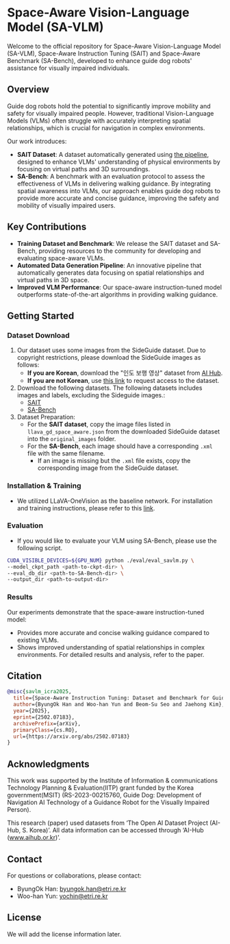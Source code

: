 # Space-Aware Vision-Language Model (SA-VLM)

Welcome to the official repository for Space-Aware Vision-Language Model (SA-VLM), Space-Aware Instruction Tuning (SAIT) and Space-Aware Benchmark (SA-Bench), developed to enhance guide dog robots' assistance for visually impaired individuals.

## Overview
Guide dog robots hold the potential to significantly improve mobility and safety for visually impaired people. However, traditional Vision-Language Models (VLMs) often struggle with accurately interpreting spatial relationships, which is crucial for navigation in complex environments.

Our work introduces:
* **SAIT Dataset**: A dataset automatically generated using [the pipeline](https://github.com/yochin/PathGuidedVQA), designed to enhance VLMs' understanding of physical environments by focusing on virtual paths and 3D surroundings.
* **SA-Bench**: A benchmark with an evaluation protocol to assess the effectiveness of VLMs in delivering walking guidance.
By integrating spatial awareness into VLMs, our approach enables guide dog robots to provide more accurate and concise guidance, improving the safety and mobility of visually impaired users.

## Key Contributions
* **Training Dataset and Benchmark**: We release the SAIT dataset and SA-Bench, providing resources to the community for developing and evaluating space-aware VLMs.
* **Automated Data Generation Pipeline**: An innovative pipeline that automatically generates data focusing on spatial relationships and virtual paths in 3D space.
* **Improved VLM Performance**: Our space-aware instruction-tuned model outperforms state-of-the-art algorithms in providing walking guidance.

## Getting Started

### Dataset Download
1. Our dataset uses some images from the SideGuide dataset. Due to copyright restrictions, please download the SideGuide images as follows:
   - **If you are Korean**, download the "인도 보행 영상" dataset from [AI Hub](https://www.aihub.or.kr/).
   - **If you are not Korean**, use [this link](https://docs.google.com/forms/d/e/1FAIpQLScBmoVoj0d-omBOVCHGjhRislXP0TYzRqaUJOmJcqN6ylQcxQ/viewform) to request access to the dataset.
2. Download the following datasets. The following datasets includes images and labels, excluding the Sideguide images.:
   - [SAIT](https://o365ust-my.sharepoint.com/:u:/g/personal/byungok_han_office_ust_ac_kr/ERKNDsdlNSlOmtfjTm7hgIUBtZNUxCFetVAp71Wd8WiEVw?e=scaLi3)
   - [SA-Bench](ㅁㅁㅁ)
3. Dataset Preparation:
   - For the **SAIT dataset**, copy the image files listed in `llava_gd_space_aware.json` from the downloaded SideGuide dataset into the `original_images` folder.
   - For the **SA-Bench**, each image should have a corresponding `.xml` file with the same filename.  
     - If an image is missing but the `.xml` file exists, copy the corresponding image from the SideGuide dataset.

### Installation & Training
* We utilized LLaVA-OneVision as the baseline network. For installation and training instructions, please refer to this [link](https://github.com/LLaVA-VL/LLaVA-NeXT).

### Evaluation
* If you would like to evaluate your VLM using SA-Bench, please use the following script.
```bash
CUDA_VISIBLE_DEVICES=${GPU_NUM} python ./eval/eval_savlm.py \
--model_ckpt_path <path-to-ckpt-dir> \
--eval_db_dir <path-to-SA-Bench-dir> \
--output_dir <path-to-output-dir>
```

### Results
Our experiments demonstrate that the space-aware instruction-tuned model:

* Provides more accurate and concise walking guidance compared to existing VLMs.
* Shows improved understanding of spatial relationships in complex environments.
For detailed results and analysis, refer to the paper.

## Citation
```bibtex
@misc{savlm_icra2025,
  title={Space-Aware Instruction Tuning: Dataset and Benchmark for Guide Dog Robots Assisting the Visually Impaired},
  author={ByungOk Han and Woo-han Yun and Beom-Su Seo and Jaehong Kim},
  year={2025},
  eprint={2502.07183},
  archivePrefix={arXiv},
  primaryClass={cs.RO},
  url={https://arxiv.org/abs/2502.07183}
}
```


## Acknowledgments
This work was supported by the Institute of Information & communications Technology Planning & Evaluation(IITP) grant funded by the Korea government(MSIT) (RS-2023-00215760, Guide Dog: Development of Navigation AI Technology of a Guidance Robot for the Visually Impaired Person). 

This research (paper) used datasets from ‘The Open AI Dataset Project (AI-Hub, S. Korea)’. All data information can be accessed through ‘AI-Hub (www.aihub.or.kr)’.

## Contact
For questions or collaborations, please contact:

* ByungOk Han: byungok.han@etri.re.kr
* Woo-han Yun: yochin@etri.re.kr

## License
We will add the license information later.
